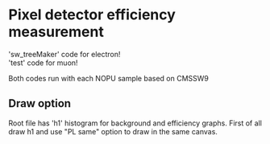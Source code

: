 Pixel detector efficiency measurement
=====================================

'sw\_treeMaker' code for electron!
<br>
'test' code for muon!
<br>

Both codes run with each NOPU sample based on CMSSW9 <br>

## Draw option
Root file has 'h1' histogram for background and efficiency graphs.
First of all draw h1 and use "PL same" option to draw in the same canvas.
